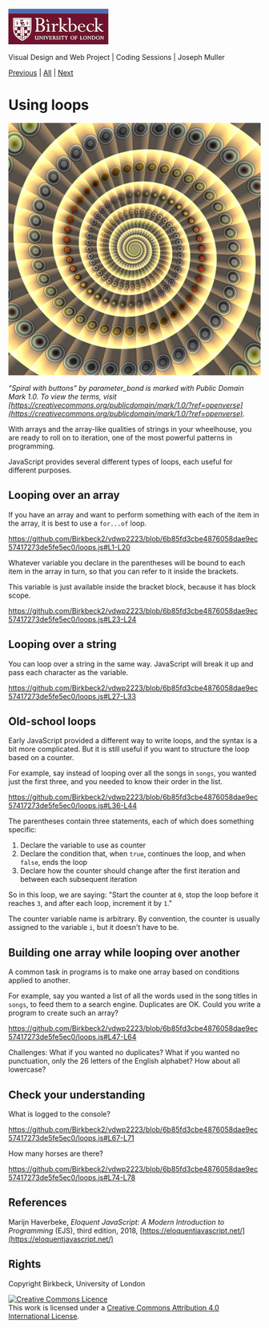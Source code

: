 ![Birkbeck, University of London](images/birkbeck-logo.jpg)

Visual Design and Web Project | Coding Sessions | Joseph Muller

[Previous](working-with-strings.md) | [All](README.md) | [Next](objects.md)

# Using loops

![Spiral with buttons by paramter_bond](images/spiral-with-buttons.jpg)

*"Spiral with buttons" by parameter_bond is marked with Public Domain Mark 1.0. To view the terms, visit [https://creativecommons.org/publicdomain/mark/1.0/?ref=openverse](https://creativecommons.org/publicdomain/mark/1.0/?ref=openverse).*

With arrays and the array-like qualities of strings in your wheelhouse, you are ready to roll on to iteration, one of the most powerful patterns in programming.

JavaScript provides several different types of loops, each useful for different purposes.

## Looping over an array

If you have an array and want to perform something with each of the item in the array, it is best to use a `for...of` loop.

https://github.com/Birkbeck2/vdwp2223/blob/6b85fd3cbe4876058dae9ec57417273de5fe5ec0/loops.js#L1-L20

Whatever variable you declare in the parentheses will be bound to each item in the array in turn, so that you can refer to it inside the brackets.

This variable is just available inside the bracket block, because it has block scope.

https://github.com/Birkbeck2/vdwp2223/blob/6b85fd3cbe4876058dae9ec57417273de5fe5ec0/loops.js#L23-L24

## Looping over a string

You can loop over a string in the same way. JavaScript will break it up and pass each character as the variable.

https://github.com/Birkbeck2/vdwp2223/blob/6b85fd3cbe4876058dae9ec57417273de5fe5ec0/loops.js#L27-L33

## Old-school loops

Early JavaScript provided a different way to write loops, and the syntax is a bit more complicated. But it is still useful if you want to structure the loop based on a counter.

For example, say instead of looping over all the songs in `songs`, you wanted just the first three, and you needed to know their order in the list.

https://github.com/Birkbeck2/vdwp2223/blob/6b85fd3cbe4876058dae9ec57417273de5fe5ec0/loops.js#L36-L44

The parentheses contain three statements, each of which does something specific:

  1. Declare the variable to use as counter
  2. Declare the condition that, when `true`, continues the loop, and when `false`, ends the loop
  3. Declare how the counter should change after the first iteration and between each subsequent iteration

So in this loop, we are saying: "Start the counter at `0`, stop the loop before it reaches `3`, and after each loop, increment it by `1`."

The counter variable name is arbitrary. By convention, the counter is usually assigned to the variable `i`, but it doesn't have to be.

## Building one array while looping over another

A common task in programs is to make one array based on conditions applied to another.

For example, say you wanted a list of all the words used in the song titles in `songs`, to feed them to a search engine. Duplicates are OK. Could you write a program to create such an array?

https://github.com/Birkbeck2/vdwp2223/blob/6b85fd3cbe4876058dae9ec57417273de5fe5ec0/loops.js#L47-L64

Challenges: What if you wanted no duplicates? What if you wanted no punctuation, only the 26 letters of the English alphabet? How about all lowercase?

## Check your understanding
What is logged to the console?

https://github.com/Birkbeck2/vdwp2223/blob/6b85fd3cbe4876058dae9ec57417273de5fe5ec0/loops.js#L67-L71

How many horses are there?

https://github.com/Birkbeck2/vdwp2223/blob/6b85fd3cbe4876058dae9ec57417273de5fe5ec0/loops.js#L74-L78

## References

Marijn Haverbeke, *Eloquent JavaScript: A Modern Introduction to Programming* (EJS), third edition, 2018, [https://eloquentjavascript.net/](https://eloquentjavascript.net/)

## Rights

Copyright Birkbeck, University of London

<a rel="license" href="http://creativecommons.org/licenses/by/4.0/"><img alt="Creative Commons Licence" src="https://i.creativecommons.org/l/by/4.0/88x31.png" /></a><br />This work is licensed under a <a rel="license" href="http://creativecommons.org/licenses/by/4.0/">Creative Commons Attribution 4.0 International License</a>.
